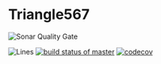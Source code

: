 # Triangle567
![Sonar Quality Gate](https://sonarcloud.io/api/project_badges/quality_gate?project=kxue4-Triangle%3Amaster)

![Lines](https://sonarcloud.io/api/project_badges/measure?project=kxue4-Triangle%3Amaster&metric=ncloc) 
[![build status of master](https://travis-ci.org/kxue4/Triangle567.svg?branch=master)](https://travis-ci.org/kxue4/Triangle567) [![codecov](https://codecov.io/gh/kxue4/Triangle567/branch/code-coverage/graph/badge.svg)](https://codecov.io/gh/kxue4/Triangle567)

